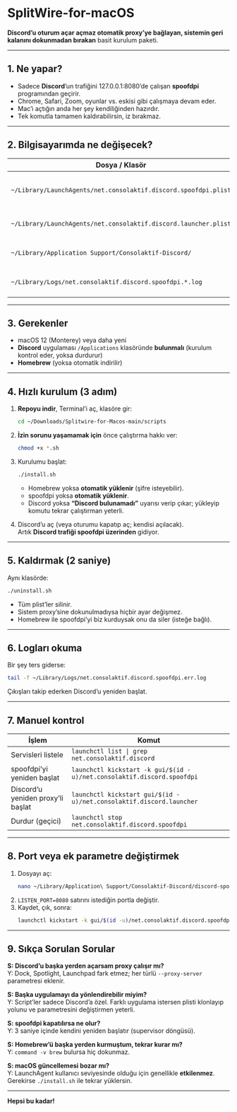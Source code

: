 # SplitWire-for-macOS

**Discord’u oturum açar açmaz otomatik proxy’ye bağlayan, sistemin geri kalanını dokunmadan bırakan** basit kurulum paketi.

---

## 1. Ne yapar?

- Sadece **Discord**’un trafiğini 127.0.0.1:8080’de çalışan **spoofdpi** programından geçirir.
- Chrome, Safari, Zoom, oyunlar vs. eskisi gibi çalışmaya devam eder.
- Mac’i açtığın anda her şey kendiliğinden hazırdır.
- Tek komutla tamamen kaldırabilirsin, iz bırakmaz.

---

## 2. Bilgisayarımda ne değişecek?

| Dosya / Klasör                                                  | Açıklama                         |
| --------------------------------------------------------------- | -------------------------------- |
| `~/Library/LaunchAgents/net.consolaktif.discord.spoofdpi.plist` | spoofdpi’yi sürekli ayakta tutar |
| `~/Library/LaunchAgents/net.consolaktif.discord.launcher.plist` | Discord’u proxy’li başlatır      |
| `~/Library/Application Support/Consolaktif-Discord/`            | Script’ler ve durum dosyaları    |
| `~/Library/Logs/net.consolaktif.discord.spoofdpi.*.log`         | Hata / çalışma logları           |

---

## 3. Gerekenler

- macOS 12 (Monterey) veya daha yeni
- **Discord** uygulaması `/Applications` klasöründe **bulunmalı** (kurulum kontrol eder, yoksa durdurur)
- **Homebrew** (yoksa otomatik indirilir)

---

## 4. Hızlı kurulum (3 adım)

1. **Repoyu indir**, Terminal’i aç, klasöre gir:

   ```bash
   cd ~/Downloads/Splitwire-for-Macos-main/scripts
   ```

2. **İzin sorunu yaşamamak için** önce çalıştırma hakkı ver:

   ```bash
   chmod +x *.sh
   ```

3. Kurulumu başlat:

   ```bash
   ./install.sh
   ```

   - Homebrew yoksa **otomatik yüklenir** (şifre isteyebilir).
   - spoofdpi yoksa **otomatik yüklenir**.
   - Discord yoksa **“Discord bulunamadı”** uyarısı verip çıkar; yükleyip komutu tekrar çalıştırman yeterli.

4. Discord’u aç (veya oturumu kapatıp aç; kendisi açılacak).  
   Artık **Discord trafiği spoofdpi üzerinden** gidiyor.

---

## 5. Kaldırmak (2 saniye)

Aynı klasörde:

```bash
./uninstall.sh
```

- Tüm plist’ler silinir.
- Sistem proxy’sine dokunulmadıysa hiçbir ayar değişmez.
- Homebrew ile spoofdpi’yi biz kurduysak onu da siler (isteğe bağlı).

---

## 6. Logları okuma

Bir şey ters giderse:

```bash
tail -f ~/Library/Logs/net.consolaktif.discord.spoofdpi.err.log
```

Çıkışları takip ederken Discord’u yeniden başlat.

---

## 7. Manuel kontrol

| İşlem                             | Komut                                                                  |
| --------------------------------- | ---------------------------------------------------------------------- |
| Servisleri listele                | `launchctl list \| grep net.consolaktif.discord`                       |
| spoofdpi’yi yeniden başlat        | `launchctl kickstart -k gui/$(id -u)/net.consolaktif.discord.spoofdpi` |
| Discord’u yeniden proxy’li başlat | `launchctl kickstart gui/$(id -u)/net.consolaktif.discord.launcher`    |
| Durdur (geçici)                   | `launchctl stop net.consolaktif.discord.spoofdpi`                      |

---

## 8. Port veya ek parametre değiştirmek

1. Dosyayı aç:
   ```bash
   nano ~/Library/Application\ Support/Consolaktif-Discord/discord-spoofdpi.sh
   ```
2. `LISTEN_PORT=8080` satırını istediğin portla değiştir.
3. Kaydet, çık, sonra:
   ```bash
   launchctl kickstart -k gui/$(id -u)/net.consolaktif.discord.spoofdpi
   ```

---

## 9. Sıkça Sorulan Sorular

**S: Discord’u başka yerden açarsam proxy çalışır mı?**  
Y: Dock, Spotlight, Launchpad fark etmez; her türlü `--proxy-server` parametresi eklenir.

**S: Başka uygulamayı da yönlendirebilir miyim?**  
Y: Script’ler sadece Discord’a özel. Farklı uygulama istersen plisti klonlayıp yolunu ve parametresini değiştirmen yeterli.

**S: spoofdpi kapatılırsa ne olur?**  
Y: 3 saniye içinde kendini yeniden başlatır (supervisor döngüsü).

**S: Homebrew’ü başka yerden kurmuştum, tekrar kurar mı?**  
Y: `command -v brew` bulursa hiç dokunmaz.

**S: macOS güncellemesi bozar mı?**  
Y: LaunchAgent kullanıcı seviyesinde olduğu için genellikle **etkilenmez**. Gerekirse `./install.sh` ile tekrar yüklersin.

---

**Hepsi bu kadar!**
